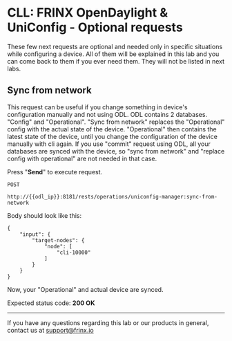 # CLL: FRINX OpenDaylight & UniConfig - Optional requests

These few next requests are optional and needed only in specific situations while configuring a device. All of them will be explained in this lab and you can come back to them if you ever need them. They will not be listed in next labs.

## Sync from network

This request can be useful if you change something in device's configuration manually and not using ODL. ODL contains 2 databases. "Config" and "Operational". "Sync from network" replaces the "Operational" config with the actual state of the device. "Operational" then contains the latest state of the device, until you change the configuration of the device manually with cli again. If you use "commit" request using ODL, all your databases are synced with the device, so "sync from network" and "replace config with operational" are not needed in that case.

Press "**Send**" to execute request.

```
POST

http://{{odl_ip}}:8181/rests/operations/uniconfig-manager:sync-from-network
```

Body should look like this:

```
{
    "input": {
        "target-nodes": {
            "node": [
                "cli-10000"
            ]
        }
    }
}
```
Now, your "Operational" and actual device are synced.

Expected status code: **200 OK**

---
If you have any questions regarding this lab or our products in general, contact us at [support@frinx.io](mailto:support@frinx.io)
